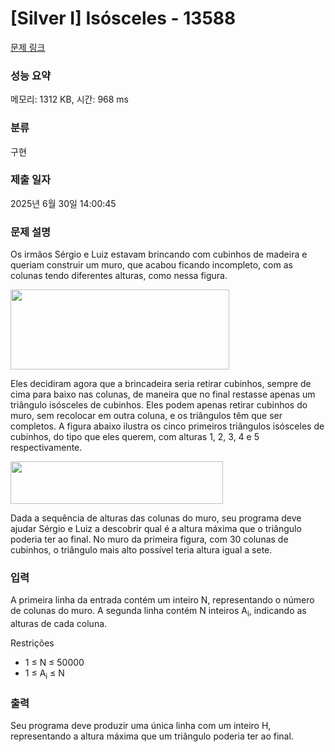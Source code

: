 # [Silver I] Isósceles - 13588 

[문제 링크](https://www.acmicpc.net/problem/13588) 

### 성능 요약

메모리: 1312 KB, 시간: 968 ms

### 분류

구현

### 제출 일자

2025년 6월 30일 14:00:45

### 문제 설명

<p>Os irmãos Sérgio e Luiz estavam brincando com cubinhos de madeira e queriam construir um muro, que acabou ficando incompleto, com as colunas tendo diferentes alturas, como nessa figura.</p>

<p><img alt="" src="https://onlinejudgeimages.s3.amazonaws.com/problem/13588/%EC%8A%A4%ED%81%AC%EB%A6%B0%EC%83%B7%202017-01-05%20%EC%98%A4%ED%9B%84%206.04.52.png" style="height:128px; width:350px"></p>

<p>Eles decidiram agora que a brincadeira seria retirar cubinhos, sempre de cima para baixo nas colunas, de maneira que no final restasse apenas um triângulo isósceles de cubinhos. Eles podem apenas retirar cubinhos do muro, sem recolocar em outra coluna, e os triângulos têm que ser completos. A figura abaixo ilustra os cinco primeiros triângulos isósceles de cubinhos, do tipo que eles querem, com alturas 1, 2, 3, 4 e 5 respectivamente.</p>

<p><img alt="" src="https://onlinejudgeimages.s3.amazonaws.com/problem/13588/%EC%8A%A4%ED%81%AC%EB%A6%B0%EC%83%B7%202017-01-05%20%EC%98%A4%ED%9B%84%206.04.57.png" style="height:68px; width:340px"></p>

<p>Dada a sequência de alturas das colunas do muro, seu programa deve ajudar Sérgio e Luiz a descobrir qual é a altura máxima que o triângulo poderia ter ao final. No muro da primeira figura, com 30 colunas de cubinhos, o triângulo mais alto possível teria altura igual a sete.</p>

### 입력 

 <p>A primeira linha da entrada contém um inteiro N, representando o número de colunas do muro. A segunda linha contém N inteiros A<sub>i</sub>, indicando as alturas de cada coluna.</p>

<p>Restrições</p>

<ul>
	<li>1 ≤ N ≤ 50000</li>
	<li>1 ≤ A<sub>i</sub> ≤ N</li>
</ul>

### 출력 

 <p>Seu programa deve produzir uma única linha com um inteiro H, representando a altura máxima que um triângulo poderia ter ao final.</p>

